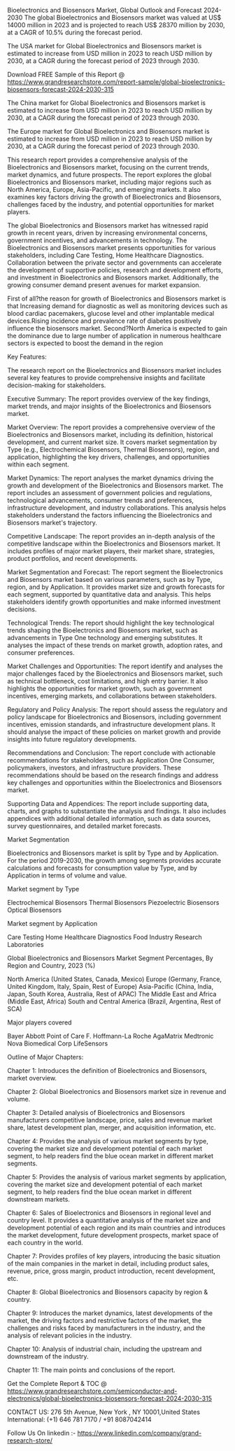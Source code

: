Bioelectronics and Biosensors Market, Global Outlook and Forecast 2024-2030
The global Bioelectronics and Biosensors market was valued at US$ 14000 million in 2023 and is projected to reach US$ 28370 million by 2030, at a CAGR of 10.5% during the forecast period.

The USA market for Global Bioelectronics and Biosensors market is estimated to increase from USD million in 2023 to reach USD million by 2030, at a CAGR during the forecast period of 2023 through 2030.

Download FREE Sample of this Report @ https://www.grandresearchstore.com/report-sample/global-bioelectronics-biosensors-forecast-2024-2030-315

The China market for Global Bioelectronics and Biosensors market is estimated to increase from USD million in 2023 to reach USD million by 2030, at a CAGR during the forecast period of 2023 through 2030.

The Europe market for Global Bioelectronics and Biosensors market is estimated to increase from USD million in 2023 to reach USD million by 2030, at a CAGR during the forecast period of 2023 through 2030.

This research report provides a comprehensive analysis of the Bioelectronics and Biosensors market, focusing on the current trends, market dynamics, and future prospects. The report explores the global Bioelectronics and Biosensors market, including major regions such as North America, Europe, Asia-Pacific, and emerging markets. It also examines key factors driving the growth of Bioelectronics and Biosensors, challenges faced by the industry, and potential opportunities for market players.

The global Bioelectronics and Biosensors market has witnessed rapid growth in recent years, driven by increasing environmental concerns, government incentives, and advancements in technology. The Bioelectronics and Biosensors market presents opportunities for various stakeholders, including Care Testing, Home Healthcare Diagnostics. Collaboration between the private sector and governments can accelerate the development of supportive policies, research and development efforts, and investment in Bioelectronics and Biosensors market. Additionally, the growing consumer demand present avenues for market expansion.

First of all?the reason for growth of Bioelectronics and Biosensors market is that Increasing demand for diagnostic as well as monitoring devices such as blood cardiac pacemakers, glucose level and other implantable medical devices.Rising incidence and prevalence rate of diabetes positively influence the biosensors market. Second?North America is expected to gain the dominance due to large number of application in numerous healthcare sectors is expected to boost the demand in the region

Key Features:

The research report on the Bioelectronics and Biosensors market includes several key features to provide comprehensive insights and facilitate decision-making for stakeholders.

Executive Summary: The report provides overview of the key findings, market trends, and major insights of the Bioelectronics and Biosensors market.

Market Overview: The report provides a comprehensive overview of the Bioelectronics and Biosensors market, including its definition, historical development, and current market size. It covers market segmentation by Type (e.g., Electrochemical Biosensors, Thermal Biosensors), region, and application, highlighting the key drivers, challenges, and opportunities within each segment.

Market Dynamics: The report analyses the market dynamics driving the growth and development of the Bioelectronics and Biosensors market. The report includes an assessment of government policies and regulations, technological advancements, consumer trends and preferences, infrastructure development, and industry collaborations. This analysis helps stakeholders understand the factors influencing the Bioelectronics and Biosensors market's trajectory.

Competitive Landscape: The report provides an in-depth analysis of the competitive landscape within the Bioelectronics and Biosensors market. It includes profiles of major market players, their market share, strategies, product portfolios, and recent developments.

Market Segmentation and Forecast: The report segment the Bioelectronics and Biosensors market based on various parameters, such as by Type, region, and by Application. It provides market size and growth forecasts for each segment, supported by quantitative data and analysis. This helps stakeholders identify growth opportunities and make informed investment decisions.

Technological Trends: The report should highlight the key technological trends shaping the Bioelectronics and Biosensors market, such as advancements in Type One technology and emerging substitutes. It analyses the impact of these trends on market growth, adoption rates, and consumer preferences.

Market Challenges and Opportunities: The report identify and analyses the major challenges faced by the Bioelectronics and Biosensors market, such as technical bottleneck, cost limitations, and high entry barrier. It also highlights the opportunities for market growth, such as government incentives, emerging markets, and collaborations between stakeholders.

Regulatory and Policy Analysis: The report should assess the regulatory and policy landscape for Bioelectronics and Biosensors, including government incentives, emission standards, and infrastructure development plans. It should analyse the impact of these policies on market growth and provide insights into future regulatory developments.

Recommendations and Conclusion: The report conclude with actionable recommendations for stakeholders, such as Application One Consumer, policymakers, investors, and infrastructure providers. These recommendations should be based on the research findings and address key challenges and opportunities within the Bioelectronics and Biosensors market.

Supporting Data and Appendices: The report include supporting data, charts, and graphs to substantiate the analysis and findings. It also includes appendices with additional detailed information, such as data sources, survey questionnaires, and detailed market forecasts.

Market Segmentation

Bioelectronics and Biosensors market is split by Type and by Application. For the period 2019-2030, the growth among segments provides accurate calculations and forecasts for consumption value by Type, and by Application in terms of volume and value.

Market segment by Type

Electrochemical Biosensors
Thermal Biosensors
Piezoelectric Biosensors
Optical Biosensors

Market segment by Application

Care Testing
Home Healthcare Diagnostics
Food Industry
Research Laboratories

Global Bioelectronics and Biosensors Market Segment Percentages, By Region and Country, 2023 (%)

North America (United States, Canada, Mexico)
Europe (Germany, France, United Kingdom, Italy, Spain, Rest of Europe)
Asia-Pacific (China, India, Japan, South Korea, Australia, Rest of APAC)
The Middle East and Africa (Middle East, Africa)
South and Central America (Brazil, Argentina, Rest of SCA)

Major players covered

Bayer
Abbott Point of Care
F. Hoffmann-La Roche
AgaMatrix
Medtronic
Nova Biomedical Corp
LifeSensors

Outline of Major Chapters:

Chapter 1: Introduces the definition of Bioelectronics and Biosensors, market overview.

Chapter 2: Global Bioelectronics and Biosensors market size in revenue and volume.

Chapter 3: Detailed analysis of Bioelectronics and Biosensors manufacturers competitive landscape, price, sales and revenue market share, latest development plan, merger, and acquisition information, etc.

Chapter 4: Provides the analysis of various market segments by type, covering the market size and development potential of each market segment, to help readers find the blue ocean market in different market segments.

Chapter 5: Provides the analysis of various market segments by application, covering the market size and development potential of each market segment, to help readers find the blue ocean market in different downstream markets.

Chapter 6: Sales of Bioelectronics and Biosensors in regional level and country level. It provides a quantitative analysis of the market size and development potential of each region and its main countries and introduces the market development, future development prospects, market space of each country in the world.

Chapter 7: Provides profiles of key players, introducing the basic situation of the main companies in the market in detail, including product sales, revenue, price, gross margin, product introduction, recent development, etc.

Chapter 8: Global Bioelectronics and Biosensors capacity by region & country.

Chapter 9: Introduces the market dynamics, latest developments of the market, the driving factors and restrictive factors of the market, the challenges and risks faced by manufacturers in the industry, and the analysis of relevant policies in the industry.

Chapter 10: Analysis of industrial chain, including the upstream and downstream of the industry.

Chapter 11: The main points and conclusions of the report.

Get the Complete Report & TOC @ https://www.grandresearchstore.com/semiconductor-and-electronics/global-bioelectronics-biosensors-forecast-2024-2030-315

CONTACT US:
276 5th Avenue, New York , NY 10001,United States
International: (+1) 646 781 7170 / +91 8087042414

Follow Us On linkedin :- https://www.linkedin.com/company/grand-research-store/
